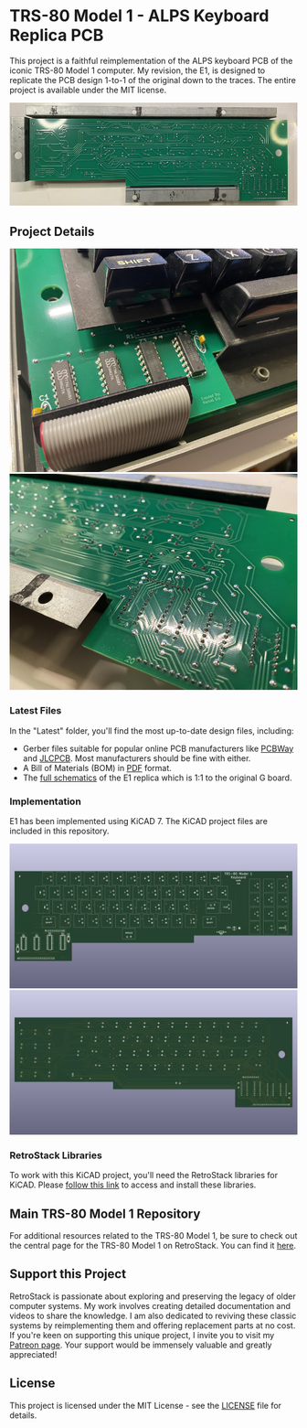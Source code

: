 # TRS-80 Model 1 - ALPS Keyboard Replica PCB

This project is a faithful reimplementation of the ALPS keyboard PCB of the iconic TRS-80 Model 1 computer. My revision, the E1, is designed to replicate the PCB design 1-to-1 of the original down to the traces. The entire project is available under the MIT license.

![E1 Replica](/Latest/TRS80_Model_I_Keyboard_ALPS_E1_Photo.png)

## Project Details

![E1A Replica](/Images/IMG_1319.png)
![E1A Replica](/Images/IMG_1322.png)

### Latest Files

In the "Latest" folder, you'll find the most up-to-date design files, including:

- Gerber files suitable for popular online PCB manufacturers like [PCBWay](/Latest/TRS80_Model_I_Keyboard_ALPS_E1_Gerber_PCBWay.zip) and [JLCPCB](/Latest/TRS80_Model_I_Keyboard_ALPS_E1_Gerber_JLCPCB.zip). Most manufacturers should be fine with either.
- A Bill of Materials (BOM) in [PDF](/Latest/TRS80_Model_I_Keyboard_ALPS_E1_BOM.pdf) format.
- The [full schematics](/Latest/TRS80_Model_I_Keyboard_ALPS_E1_Schematics.pdf) of the E1 replica which is 1:1 to the original G board.

### Implementation

E1 has been implemented using KiCAD 7. The KiCAD project files are included in this repository.

![E1 Replica Front](/Latest/TRS80_Model_I_Keyboard_ALPS_E1_3D_Front.png)
![E1 Replica Back](/Latest/TRS80_Model_I_Keyboard_ALPS_E1_3D_Back.png)

### RetroStack Libraries

To work with this KiCAD project, you'll need the RetroStack libraries for KiCAD. Please [follow this link](https://www.github.com/RetroStack/KiCAD-Libraries) to access and install these libraries.

## Main TRS-80 Model 1 Repository

For additional resources related to the TRS-80 Model 1, be sure to check out the central page for the TRS-80 Model 1 on RetroStack. You can find it [here](https://www.github.com/RetroStack/TRS-80-Model-I).

## Support this Project

RetroStack is passionate about exploring and preserving the legacy of older computer systems. My work involves creating detailed documentation and videos to share the knowledge. I am also dedicated to reviving these classic systems by reimplementing them and offering replacement parts at no cost. If you're keen on supporting this unique project, I invite you to visit my [Patreon page](https://www.patreon.com/RetroStack). Your support would be immensely valuable and greatly appreciated!

## License

This project is licensed under the MIT License - see the [LICENSE](LICENSE) file for details.
